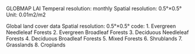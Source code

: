 GLOBMAP LAI
   Temperal resolution: monthly
   Spatial resolution: 0.5°×0.5°
   Unit: 0.01m2/m2

Global land cover data 
   Spatial resolution: 0.5°×0.5°
   code: 1. Evergreen Needleleaf Forests
             2. Evergreen Broadleaf Forests
             3. Deciduous Needleleaf Forests
             4. Deciduous Broadleaf Forests
             5. Mixed Forests
             6. Shrublands
             7. Grasslands
             8. Croplands